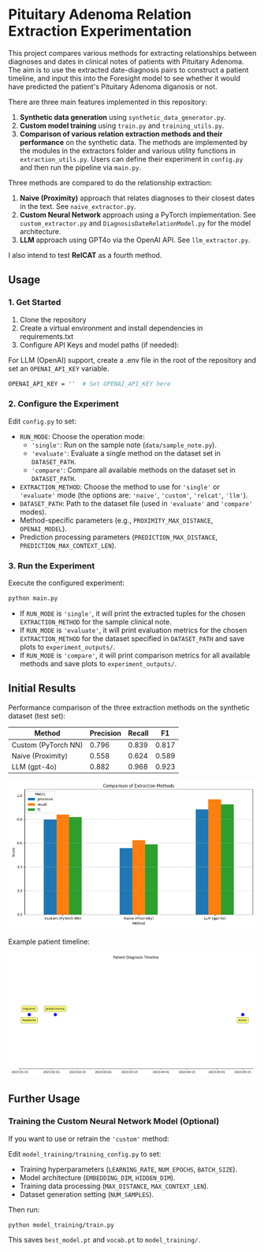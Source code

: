 # Pituitary Adenoma Relation Extraction Experimentation

This project compares various methods for extracting relationships between diagnoses and dates in clinical notes of patients with Pituitary Adenoma. The aim is to use the extracted date-diagnosis pairs to construct a patient timeline, and input this into the Foresight model to see whether it would have predicted the patient's Pituitary Adenoma diganosis or not.

There are three main features implemented in this repository:
1. **Synthetic data generation** using `synthetic_data_generator.py`.
2. **Custom model training** using `train.py` and `training_utils.py`.
3. **Comparison of various relation extraction methods and their performance** on the synthetic data. The methods are implemented by the modules in the extractors folder and various utility functions in `extraction_utils.py`. Users can define their experiment in `config.py` and then run the pipeline via `main.py`.

Three methods are compared to do the relationship extraction:

1. **Naive (Proximity)** approach that relates diagnoses to their closest dates in the text. See `naive_extractor.py`.
2. **Custom Neural Network** approach using a PyTorch implementation. See `custom_extractor.py` and `DiagnosisDateRelationModel.py` for the model architecture.
3. **LLM** approach using GPT4o via the OpenAI API. See `llm_extractor.py`.

I also intend to test **RelCAT** as a fourth method.

## Usage

### 1. Get Started

1. Clone the repository
2. Create a virtual environment and install dependencies in requirements.txt
3. Configure API Keys and model paths (if needed):

For LLM (OpenAI) support, create a .env file in the root of the repository and set an `OPENAI_API_KEY` variable.
```bash
OPENAI_API_KEY = ''  # Set OPENAI_API_KEY here
```

### 2. Configure the Experiment

Edit `config.py` to set:

*   `RUN_MODE`: Choose the operation mode:
    *   `'single'`: Run on the sample note (`data/sample_note.py`).
    *   `'evaluate'`: Evaluate a single method on the dataset set in `DATASET_PATH`.
    *   `'compare'`: Compare all available methods on the dataset set in `DATASET_PATH`.
*   `EXTRACTION_METHOD`: Choose the method to use for `'single'` or `'evaluate'` mode (the options are: `'naive'`, `'custom'`, `'relcat'`, `'llm'`).
*   `DATASET_PATH`: Path to the dataset file (used in `'evaluate'` and `'compare'` modes).
*   Method-specific parameters (e.g., `PROXIMITY_MAX_DISTANCE`, `OPENAI_MODEL`).
*   Prediction processing parameters (`PREDICTION_MAX_DISTANCE`, `PREDICTION_MAX_CONTEXT_LEN`).

### 3. Run the Experiment

Execute the configured experiment:
```bash
python main.py
```

*   If `RUN_MODE` is `'single'`, it will print the extracted tuples for the chosen `EXTRACTION_METHOD` for the sample clinical note.
*   If `RUN_MODE` is `'evaluate'`, it will print evaluation metrics for the chosen `EXTRACTION_METHOD` for the dataset specified in `DATASET_PATH` and save plots to `experiment_outputs/`.
*   If `RUN_MODE` is `'compare'`, it will print comparison metrics for all available methods and save plots to `experiment_outputs/`.

## Initial Results

Performance comparison of the three extraction methods on the synthetic dataset (test set):

| Method                | Precision | Recall | F1    |
|----------------------|-----------|--------|-------|
| Custom (PyTorch NN)  | 0.796     | 0.839  | 0.817 |
| Naive (Proximity)    | 0.558     | 0.624  | 0.589 |
| LLM (gpt-4o)         | 0.882     | 0.968  | 0.923 |

![Extractor Comparison](experiment_outputs/extractor_comparison.png)

Example patient timeline:

![Example Patient Timeline](notebooks/patient_diagnosis_timeline.png)

## Further Usage

### Training the Custom Neural Network Model (Optional)

If you want to use or retrain the `'custom'` method:

Edit `model_training/training_config.py` to set:
*   Training hyperparameters (`LEARNING_RATE`, `NUM_EPOCHS`, `BATCH_SIZE`).
*   Model architecture (`EMBEDDING_DIM`, `HIDDEN_DIM`).
*   Training data processing (`MAX_DISTANCE`, `MAX_CONTEXT_LEN`).
*   Dataset generation setting (`NUM_SAMPLES`).

Then run:
```bash
python model_training/train.py
```
This saves `best_model.pt` and `vocab.pt` to `model_training/`.






